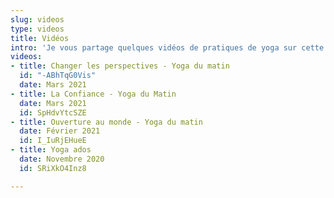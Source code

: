 ```yaml
---
slug: videos
type: videos
title: Vidéos
intro: 'Je vous partage quelques vidéos de pratiques de yoga sur cette page. '
videos:
- title: Changer les perspectives - Yoga du matin
  id: "-ABhTqG0Vis"
  date: Mars 2021
- title: La Confiance - Yoga du Matin
  date: Mars 2021
  id: SpHdvYtcSZE
- title: Ouverture au monde - Yoga du matin
  date: Février 2021
  id: I_IuRjEHueE
- title: Yoga ados
  date: Novembre 2020
  id: SRiXkO4Inz8

---
```

